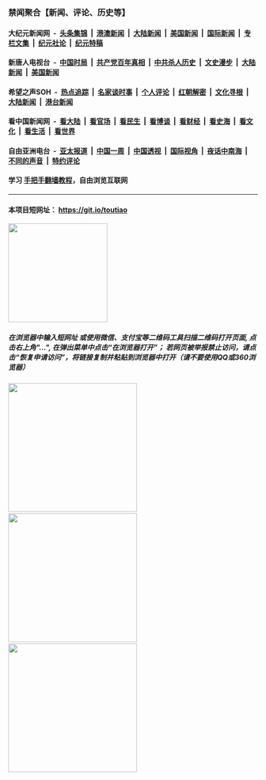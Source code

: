 ### 禁闻聚合【新闻、评论、历史等】

#### 大纪元新闻网 &nbsp;-&nbsp; [头条集锦](indexes/E头条集锦.md?t=03141931) &nbsp;|&nbsp; [港澳新闻](indexes/E港澳新闻.md?t=03141931)  &nbsp;|&nbsp; [大陆新闻](indexes/E大陆新闻.md?t=03141931) &nbsp;|&nbsp; [美国新闻](indexes/E美国新闻.md?t=03141931) &nbsp;|&nbsp; [国际新闻](indexes/E国际新闻.md?t=03141931) &nbsp;|&nbsp; [专栏文集](indexes/E专栏文集.md?t=03141931) &nbsp;|&nbsp; [纪元社论](indexes/E纪元社论.md?t=03141931) &nbsp;|&nbsp; [纪元特稿](indexes/E纪元特稿.md?t=03141931) 

#### 新唐人电视台 &nbsp;-&nbsp; [中国时局](indexes/N中国时局.md?t=03141931) &nbsp;|&nbsp; [共产党百年真相](indexes/N共产党百年真相.md?t=03141931) &nbsp;|&nbsp; [中共杀人历史](indexes/N中共杀人历史.md?t=03141931) &nbsp;|&nbsp; [文史漫步](indexes/N文史漫步.md?t=03141931) &nbsp;|&nbsp; [大陆新闻](indexes/N大陆新闻.md?t=03141931) &nbsp;|&nbsp; [美国新闻](indexes/N美国新闻.md?t=03141931)

#### 希望之声SOH &nbsp;-&nbsp; [热点追踪](indexes/H热点追踪.md?t=03141931) &nbsp;|&nbsp; [名家谈时事](indexes/H名家谈时事.md?t=03141931) &nbsp;|&nbsp; [个人评论](indexes/H个人评论.md?t=03141931)  &nbsp;|&nbsp; [红朝解密](indexes/H红朝解密.md?t=03141931) &nbsp;|&nbsp; [文化寻根](indexes/H文化寻根.md?t=03141931) &nbsp;|&nbsp; [大陆新闻](indexes/H大陆新闻.md?t=03141931) &nbsp;|&nbsp; [港台新闻](indexes/H港台新闻.md?t=03141931)

#### 看中国新闻网 &nbsp;-&nbsp; [看大陆](indexes/S看大陆.md?t=03141931) &nbsp;|&nbsp; [看官场](indexes/S看官场.md?t=03141931) &nbsp;|&nbsp; [看民生](indexes/S看民生.md?t=03141931)  &nbsp;|&nbsp; [看博谈](indexes/S看博谈.md?t=03141931) &nbsp;|&nbsp; [看财经](indexes/S看财经.md?t=03141931) &nbsp;|&nbsp; [看史海](indexes/S看史海.md?t=03141931) &nbsp;|&nbsp; [看文化](indexes/S看文化.md?t=03141931) &nbsp;|&nbsp; [看生活](indexes/S看生活.md?t=03141931) &nbsp;|&nbsp; [看世界](indexes/S看世界.md?t=03141931)

#### 自由亚洲电台 &nbsp;-&nbsp; [亚太报道](indexes/R亚太报道.md?t=03141931) &nbsp;|&nbsp; [中国一周](indexes/R中国一周.md?t=03141931) &nbsp;|&nbsp; [中国透视](indexes/R中国透视.md?t=03141931)  &nbsp;|&nbsp; [国际视角](indexes/R国际视角.md?t=03141931) &nbsp;|&nbsp; [夜话中南海](indexes/R夜话中南海.md?t=03141931) &nbsp;|&nbsp; [不同的声音](indexes/R不同的声音.md?t=03141931) &nbsp;|&nbsp; [特约评论](indexes/R特约评论.md?t=03141931)

#### 学习 [手把手翻墙教程](https://github.com/gfw-breaker/guides/wiki)，自由浏览互联网

----

#### 本项目短网址： https://git.io/toutiao
<img src="https://raw.githubusercontent.com/gfw-breaker/banned-news/master/scripts/img/qr.png" width="200px"/>  

##### 在浏览器中输入短网址 或使用微信、支付宝等二维码工具扫描二维码打开页面, 点击右上角"...", 在弹出菜单中点击“在浏览器打开”； 若网页被举报禁止访问，请点击“恢复申请访问”，将链接复制并粘贴到浏览器中打开（请不要使用QQ或360浏览器）

<img src="https://raw.githubusercontent.com/gfw-breaker/banned-news/master/scripts/img/1.png" width="260px"/> &nbsp; <img src="https://raw.githubusercontent.com/gfw-breaker/banned-news/master/scripts/img/2.png" width="260px"/> &nbsp; <img src="https://raw.githubusercontent.com/gfw-breaker/banned-news/master/scripts/img/3.png" width="260px"/>
